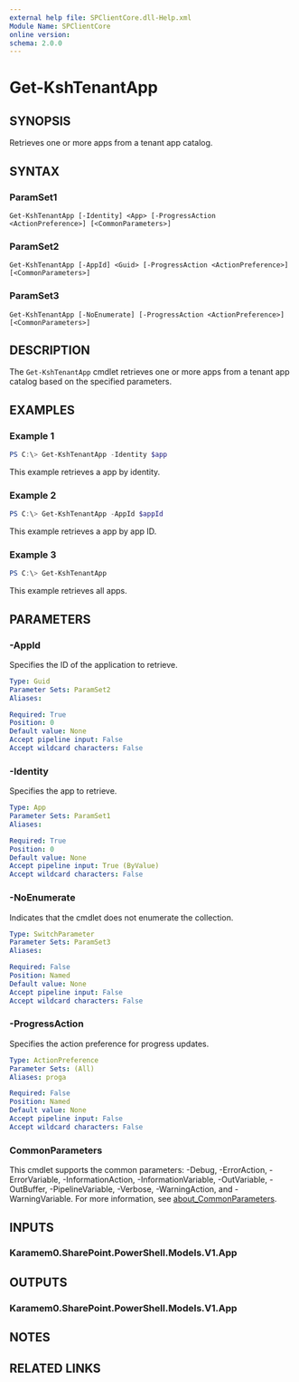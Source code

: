 ```yaml
---
external help file: SPClientCore.dll-Help.xml
Module Name: SPClientCore
online version:
schema: 2.0.0
---
```


# Get-KshTenantApp

## SYNOPSIS
Retrieves one or more apps from a tenant app catalog.

## SYNTAX

### ParamSet1
```
Get-KshTenantApp [-Identity] <App> [-ProgressAction <ActionPreference>] [<CommonParameters>]
```

### ParamSet2
```
Get-KshTenantApp [-AppId] <Guid> [-ProgressAction <ActionPreference>] [<CommonParameters>]
```

### ParamSet3
```
Get-KshTenantApp [-NoEnumerate] [-ProgressAction <ActionPreference>] [<CommonParameters>]
```

## DESCRIPTION
The `Get-KshTenantApp` cmdlet retrieves one or more apps from a tenant app catalog based on the specified parameters.

## EXAMPLES

### Example 1
```powershell
PS C:\> Get-KshTenantApp -Identity $app
```

This example retrieves a app by identity.

### Example 2
```powershell
PS C:\> Get-KshTenantApp -AppId $appId
```

This example retrieves a app by app ID.

### Example 3
```powershell
PS C:\> Get-KshTenantApp
```

This example retrieves all apps.

## PARAMETERS

### -AppId
Specifies the ID of the application to retrieve.

```yaml
Type: Guid
Parameter Sets: ParamSet2
Aliases:

Required: True
Position: 0
Default value: None
Accept pipeline input: False
Accept wildcard characters: False
```

### -Identity
Specifies the app to retrieve.

```yaml
Type: App
Parameter Sets: ParamSet1
Aliases:

Required: True
Position: 0
Default value: None
Accept pipeline input: True (ByValue)
Accept wildcard characters: False
```

### -NoEnumerate
Indicates that the cmdlet does not enumerate the collection.

```yaml
Type: SwitchParameter
Parameter Sets: ParamSet3
Aliases:

Required: False
Position: Named
Default value: None
Accept pipeline input: False
Accept wildcard characters: False
```

### -ProgressAction
Specifies the action preference for progress updates.

```yaml
Type: ActionPreference
Parameter Sets: (All)
Aliases: proga

Required: False
Position: Named
Default value: None
Accept pipeline input: False
Accept wildcard characters: False
```

### CommonParameters
This cmdlet supports the common parameters: -Debug, -ErrorAction, -ErrorVariable, -InformationAction, -InformationVariable, -OutVariable, -OutBuffer, -PipelineVariable, -Verbose, -WarningAction, and -WarningVariable. For more information, see [about_CommonParameters](http://go.microsoft.com/fwlink/?LinkID=113216).

## INPUTS

### Karamem0.SharePoint.PowerShell.Models.V1.App
## OUTPUTS

### Karamem0.SharePoint.PowerShell.Models.V1.App
## NOTES

## RELATED LINKS

